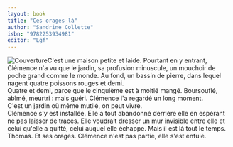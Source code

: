 ```yaml
---
layout: book
title: "Ces orages-là"
author: "Sandrine Collette"
isbn: "9782253934981"
editor: "Lgf"
---
```

![Couverture](/img/9782253934981.jpg)C'est une maison petite et laide. Pourtant en y entrant, Clémence n'a vu que le jardin, sa profusion minuscule, un mouchoir de poche grand comme le monde. Au fond, un bassin de pierre, dans lequel nagent quatre poissons rouges et demi.  
Quatre et demi, parce que le cinquième est à moitié mangé. Boursouflé, abîmé, meurtri : mais guéri. Clémence l'a regardé un long moment.  
C'est un jardin où même mutilé, on peut vivre.  
Clémence s'y est installée. Elle a tout abandonné derrière elle en espérant ne pas laisser de traces. Elle voudrait dresser un mur invisible entre elle et celui qu'elle a quitté, celui auquel elle échappe. Mais il est là tout le temps. Thomas. Et ses orages. Clémence n'est pas partie, elle s'est enfuie.